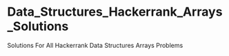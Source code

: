 # Data_Structures_Hackerrank_Arrays_Solutions

Solutions For All Hackerrank Data Structures Arrays Problems
